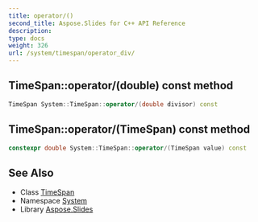 ```yaml
---
title: operator/()
second_title: Aspose.Slides for C++ API Reference
description: 
type: docs
weight: 326
url: /system/timespan/operator_div/
---
```

## TimeSpan::operator/(double) const method




```cpp
TimeSpan System::TimeSpan::operator/(double divisor) const
```

## TimeSpan::operator/(TimeSpan) const method




```cpp
constexpr double System::TimeSpan::operator/(TimeSpan value) const
```

## See Also

* Class [TimeSpan](../)
* Namespace [System](../../)
* Library [Aspose.Slides](../../../)